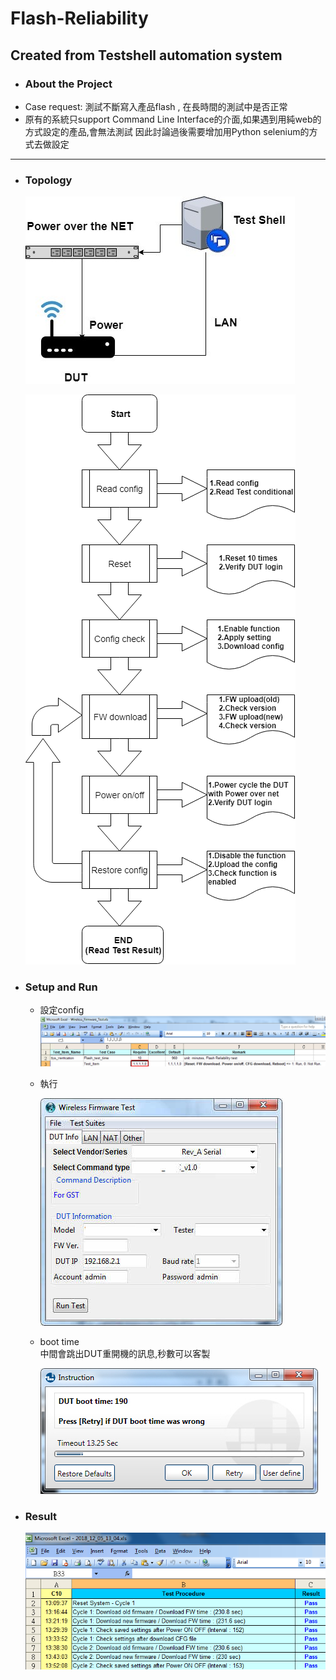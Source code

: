 # Flash-Reliability
Created from Testshell automation system
--------------
* ### About the Project
* Case request: 測試不斷寫入產品flash , 在長時間的測試中是否正常
* 原有的系統只support Command Line Interface的介面,如果遇到用純web的方式設定的產品,會無法測試
  因此討論過後需要增加用Python selenium的方式去做設定
  

--------------
* ### Topology
  ![topology](./pic/topology.jpg)
  
  
  ![Flow](./pic/flow.png)
  
* ### Setup and Run
  
  * 設定config
    ![config](./pic/test_item.png)
    
  * 執行
    
    ![start](./pic/start_menu1.jpg)
    
  * boot time  
    中間會跳出DUT重開機的訊息,秒數可以客製
    
    ![boot](./pic/dut_boot_time.png)
    
    
* ### Result
  ![Result](./pic/result.png)
  
